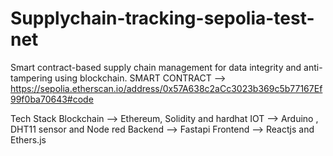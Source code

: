 # Supplychain-tracking-sepolia-test-net
Smart contract-based supply chain management for data integrity and anti-tampering using blockchain.
SMART CONTRACT --> https://sepolia.etherscan.io/address/0x57A638c2aCc3023b369c5b77167Ef99f0ba70643#code

Tech Stack 
Blockchain --> Ethereum, Solidity and hardhat
IOT --> Arduino , DHT11 sensor and Node red
Backend --> Fastapi
Frontend --> Reactjs and Ethers.js
